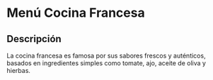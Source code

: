# Menú Cocina Francesa

## Descripción
La cocina francesa es famosa por sus sabores frescos y auténticos, basados en ingredientes simples como tomate, ajo, aceite de oliva y hierbas.
